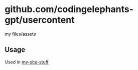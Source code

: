 # github.com/codingelephants-gpt/usercontent
my files/assets

## Usage
Used in [my-site-stuff](https://github.com/codingelephants-gpt/my-site-stuff)
